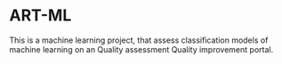 # ART-ML
This is a machine learning project, that assess classification models of machine learning on an Quality assessment Quality improvement portal.
